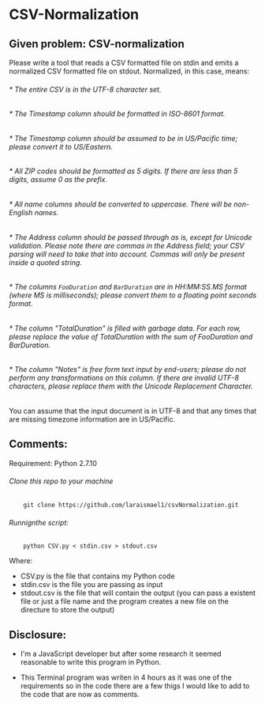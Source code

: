 # CSV-Normalization


## Given problem: CSV-normalization
Please write a tool that reads a CSV formatted file on stdin and emits a normalized CSV formatted file on stdout. Normalized, in this case, means:

###### * The entire CSV is in the UTF-8 character set.
###### * The Timestamp column should be formatted in ISO-8601 format.
###### * The Timestamp column should be assumed to be in US/Pacific time; please convert it to US/Eastern.
###### * All ZIP codes should be formatted as 5 digits. If there are less than 5 digits, assume 0 as the prefix.
###### * All name columns should be converted to uppercase. There will be non-English names.
###### * The Address column should be passed through as is, except for Unicode validation. Please note there are commas in the Address field; your CSV parsing will need to take that into account. Commas will only be present inside a quoted string.
###### * The columns `FooDuration` and `BarDuration` are in HH:MM:SS.MS format (where MS is milliseconds); please convert them to a floating point seconds format.
###### * The column "TotalDuration" is filled with garbage data. For each row, please replace the value of TotalDuration with the sum of FooDuration and BarDuration.
###### * The column "Notes" is free form text input by end-users; please do not perform any transformations on this column. If there are invalid UTF-8 characters, please replace them with the Unicode Replacement Character.


You can assume that the input document is in UTF-8 and that any times that are missing timezone information are in US/Pacific.

## Comments:

 Requirement:
Python 2.7.10


###### Clone this repo to your machine
```
	git clone https://github.com/laraismael1/csvNormalization.git
```
###### Runnignthe script:

```
	python CSV.py < stdin.csv > stdout.csv
```

Where:

- CSV.py is the file that contains my Python code
- stdin.csv is the file you are passing as input
- stdout.csv is the file that will contain the output (you can pass a existent file or just a file name and the program creates a new file on the directure to store the output)


## Disclosure:

* I'm a JavaScript developer but after some research it seemed reasonable to write this program in Python.

* This Terminal program was writen in 4 hours as it was one of the requirements so in the code there are a few thigs I would like to add to the code that are now as comments.

